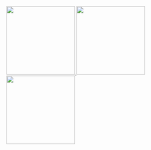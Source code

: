 
<!---
vinicussavillla/vinicussavillla is a ✨ special ✨ repository because its `README.md` (this file) appears on your GitHub profile.
You can click the Preview link to take a look at your changes.
--->
 <div>
  <a href="https://github.com/Vinicius.A">
  <img height="180em" src="https://github-readme-stats.vercel.app/api?username=Vinicius.A&show_icons=true&theme=dracula&include_all_commits=true&count_private=true"/>
  <img height="180em" src="https://github-readme-stats.vercel.app/api/top-langs/?username=Vinicius.A&layout=compact&langs_count=16&theme=dracula"/>
  <img height="180em" src="https://github-readme-stats.vercel.app/api/top-langs/?username=Vinicius.A&layout=compact&langs_count=7&theme=dracula"/>
</div>
